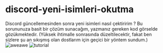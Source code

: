 # discord-yeni-isimleri-okutma
Discord güncellemesinden sonra yeni isimleri nasıl çektiririm ? Bu sorununuza basit bir çözüm sunacağım, yazmanız gereken kod görselde gözükmektedir. (Yüksek ihtimalle sonrasında düzeltilecektir, fakat ben sizlere şu an sıkışmış olan dostlarım için geçici bir yöntem sundum.)
![aweawe](https://github.com/StrigaWile/discord-yeni-isimleri-okutma/assets/68235392/5dcde9e1-bf46-410e-b8ed-5c67fae668ba)
![tutorial](https://github.com/StrigaWile/discord-yeni-isimleri-okutma/assets/68235392/e0520aca-bef2-43cf-8742-3d969261ae6d)
